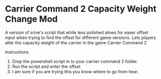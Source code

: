 # Carrier Command 2 Capacity Weight Change Mod
A version of srive's script that while less polished alows for easer offset input when trying to find the offset for different game versions.
Lets players alter the capacity weight of the carrier in the game Carrier Command 2

Instructions
1) Drop the powershell script in to your carrier command 2 folder.
2) Run the script and enter the offset
3) I am sure if you are trying this you know where to go from hear.
